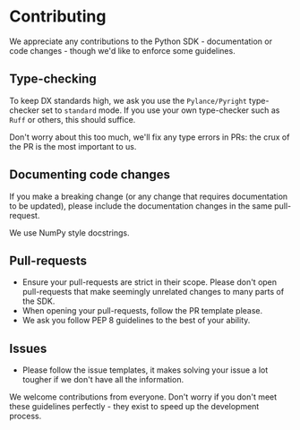 # Contributing

We appreciate any contributions to the Python SDK - documentation or code changes - though we'd like to enforce some guidelines.

## Type-checking

To keep DX standards high, we ask you use the `Pylance/Pyright` type-checker set to `standard` mode. If you use your own type-checker such as `Ruff` or others, this should suffice.

Don't worry about this too much, we'll fix any type errors in PRs: the crux of the PR is the most important to us.

## Documenting code changes

If you make a breaking change (or any change that requires documentation to be updated), please include the documentation changes in the same pull-request.

We use NumPy style docstrings.

## Pull-requests

- Ensure your pull-requests are strict in their scope. Please don't open pull-requests that make seemingly unrelated changes to many parts of the SDK.
- When opening your pull-requests, follow the PR template please.
- We ask you follow PEP 8 guidelines to the best of your ability.

## Issues

- Please follow the issue templates, it makes solving your issue a lot tougher if we don't have all the information.

We welcome contributions from everyone. Don't worry if you don't meet these guidelines perfectly - they exist to speed up the development process.
